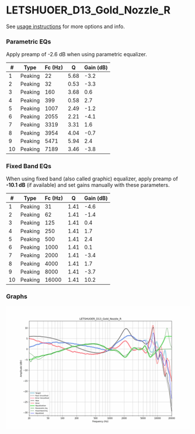 # LETSHUOER_D13_Gold_Nozzle_R
See [usage instructions](https://github.com/jaakkopasanen/AutoEq#usage) for more options and info.

### Parametric EQs
Apply preamp of -2.6 dB when using parametric equalizer.

|   # | Type    |   Fc (Hz) |    Q |   Gain (dB) |
|-----|---------|-----------|------|-------------|
|   1 | Peaking |        22 | 5.68 |        -3.2 |
|   2 | Peaking |        32 | 0.53 |        -3.3 |
|   3 | Peaking |       160 | 3.68 |         0.6 |
|   4 | Peaking |       399 | 0.58 |         2.7 |
|   5 | Peaking |      1007 | 2.49 |        -1.2 |
|   6 | Peaking |      2055 | 2.21 |        -4.1 |
|   7 | Peaking |      3319 | 3.31 |         1.6 |
|   8 | Peaking |      3954 | 4.04 |        -0.7 |
|   9 | Peaking |      5471 | 5.94 |         2.4 |
|  10 | Peaking |      7189 | 3.46 |        -3.8 |

### Fixed Band EQs
When using fixed band (also called graphic) equalizer, apply preamp of **-10.1 dB** (if available) and set gains manually with these parameters.

|   # | Type    |   Fc (Hz) |    Q |   Gain (dB) |
|-----|---------|-----------|------|-------------|
|   1 | Peaking |        31 | 1.41 |        -4.6 |
|   2 | Peaking |        62 | 1.41 |        -1.4 |
|   3 | Peaking |       125 | 1.41 |         0.4 |
|   4 | Peaking |       250 | 1.41 |         1.7 |
|   5 | Peaking |       500 | 1.41 |         2.4 |
|   6 | Peaking |      1000 | 1.41 |         0.1 |
|   7 | Peaking |      2000 | 1.41 |        -3.4 |
|   8 | Peaking |      4000 | 1.41 |         1.7 |
|   9 | Peaking |      8000 | 1.41 |        -3.7 |
|  10 | Peaking |     16000 | 1.41 |        10.2 |

### Graphs
![](./LETSHUOER_D13_Gold_Nozzle_R.png)
